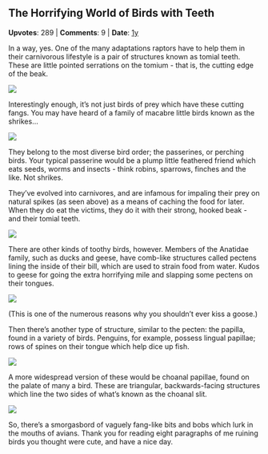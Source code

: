 ## The Horrifying World of Birds with Teeth
    
**Upvotes**: 289 | **Comments**: 9 | **Date**: [1y](https://www.quora.com/Can-birds-have-fangs/answer/Gary-Meaney)

In a way, yes. One of the many adaptations raptors have to help them in their carnivorous lifestyle is a pair of structures known as tomial teeth. These are little pointed serrations on the tomium - that is, the cutting edge of the beak.

![](https://qph.fs.quoracdn.net/main-qimg-5b09b231f95eec3063396c8ae51f7d53-lq)

Interestingly enough, it’s not just birds of prey which have these cutting fangs. You may have heard of a family of macabre little birds known as the shrikes…

![](https://qph.fs.quoracdn.net/main-qimg-48acc768e32216b5f0afe94136b012fa-lq)

They belong to the most diverse bird order; the passerines, or perching birds. Your typical passerine would be a plump little feathered friend which eats seeds, worms and insects - think robins, sparrows, finches and the like. Not shrikes.

They’ve evolved into carnivores, and are infamous for impaling their prey on natural spikes (as seen above) as a means of caching the food for later. When they do eat the victims, they do it with their strong, hooked beak - and their tomial teeth.

![](https://qph.fs.quoracdn.net/main-qimg-b15fe0d2d2fc4aabb49e58df68f30643-lq)

There are other kinds of toothy birds, however. Members of the Anatidae family, such as ducks and geese, have comb-like structures called pectens lining the inside of their bill, which are used to strain food from water. Kudos to geese for going the extra horrifying mile and slapping some pectens on their tongues.

![](https://qph.fs.quoracdn.net/main-qimg-3b3e95aa8737347be944b63c253472ec-lq)

(This is one of the numerous reasons why you shouldn’t ever kiss a goose.)

Then there’s another type of structure, similar to the pecten: the papilla, found in a variety of birds. Penguins, for example, possess lingual papillae; rows of spines on their tongue which help dice up fish.

![](https://qph.fs.quoracdn.net/main-qimg-15cde4540c8b17c280d20fad3c5690de-lq)

A more widespread version of these would be choanal papillae, found on the palate of many a bird. These are triangular, backwards-facing structures which line the two sides of what’s known as the choanal slit.

![](https://qph.fs.quoracdn.net/main-qimg-0fa54dfb7e5bbd8ad3f8a8b039c6d030-pjlq)

So, there’s a smorgasbord of vaguely fang-like bits and bobs which lurk in the mouths of avians. Thank you for reading eight paragraphs of me ruining birds you thought were cute, and have a nice day.

